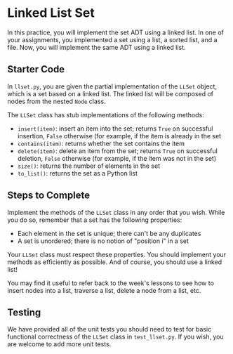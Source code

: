 # Linked List Set

In this practice, you will implement the set ADT using a linked list. In one of your assignments, you implemented a set using a list, a sorted list, and a file. Now, you will implement the same ADT using a linked list.

## Starter Code

In `llset.py`, you are given the partial implementation of the `LLSet` object, which is a set based on a linked list. The linked list will be composed of nodes from the nested `Node` class.

The `LLSet` class has stub implementations of the following methods:

- `insert(item)`: insert an item into the set; returns `True` on successful insertion, `False` otherwise (for example, if the item is already in the set
- `contains(item)`: returns whether the set contains the item
- `delete(item)`: delete an item from the set; returns `True` on successful deletion, `False` otherwise (for example, if the item was not in the set)
- `size()`: returns the number of elements in the set
- `to_list()`: returns the set as a Python list

## Steps to Complete

Implement the methods of the `LLSet` class in any order that you wish. While you do so, remember that a set has the following properties:

- Each element in the set is unique; there can't be any duplicates
- A set is unordered; there is no notion of "position i" in a set

Your `LLSet` class must respect these properties. You should implement your methods as efficiently as possible. And of course, you should use a linked list!

You may find it useful to refer back to the week's lessons to see how to insert nodes into a list, traverse a list, delete a node from a list, etc.

## Testing

We have provided all of the unit tests you should need to test for basic functional correctness of the `LLSet` class in `test_llset.py`. If you wish, you are welcome to add more unit tests.
